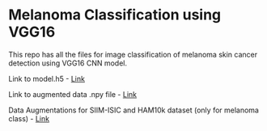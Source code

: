 # Melanoma Classification using VGG16
This repo has all the files for image classification of melanoma skin cancer detection using VGG16 CNN model.

Link to model.h5 - [Link](https://www.kaggle.com/datasets/yashrajojha28/trainedvgg16model)

Link to augmented data .npy file - [Link](https://www.kaggle.com/datasets/yashrajojha28/augmentednpy)

Data Augmentations for SIIM-ISIC and HAM10k dataset (only for melanoma class) - [Link](https://gist.github.com/yashrajOjha/f095c5887bc4610df4babe359817c794)
